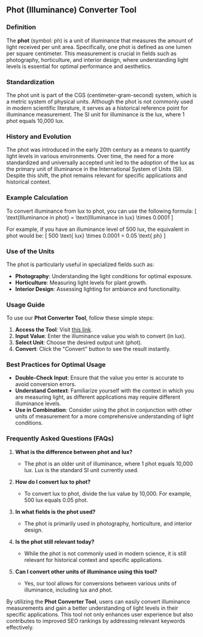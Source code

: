 ## Phot (Illuminance) Converter Tool

### Definition
The **phot** (symbol: ph) is a unit of illuminance that measures the amount of light received per unit area. Specifically, one phot is defined as one lumen per square centimeter. This measurement is crucial in fields such as photography, horticulture, and interior design, where understanding light levels is essential for optimal performance and aesthetics.

### Standardization
The phot unit is part of the CGS (centimeter-gram-second) system, which is a metric system of physical units. Although the phot is not commonly used in modern scientific literature, it serves as a historical reference point for illuminance measurement. The SI unit for illuminance is the lux, where 1 phot equals 10,000 lux.

### History and Evolution
The phot was introduced in the early 20th century as a means to quantify light levels in various environments. Over time, the need for a more standardized and universally accepted unit led to the adoption of the lux as the primary unit of illuminance in the International System of Units (SI). Despite this shift, the phot remains relevant for specific applications and historical context.

### Example Calculation
To convert illuminance from lux to phot, you can use the following formula:
\[ \text{Illuminance in phot} = \text{Illuminance in lux} \times 0.0001 \]

For example, if you have an illuminance level of 500 lux, the equivalent in phot would be:
\[ 500 \text{ lux} \times 0.0001 = 0.05 \text{ ph} \]

### Use of the Units
The phot is particularly useful in specialized fields such as:
- **Photography**: Understanding the light conditions for optimal exposure.
- **Horticulture**: Measuring light levels for plant growth.
- **Interior Design**: Assessing lighting for ambiance and functionality.

### Usage Guide
To use our **Phot Converter Tool**, follow these simple steps:
1. **Access the Tool**: Visit [this link](https://www.inayam.co/unit-converter/illuminance).
2. **Input Value**: Enter the illuminance value you wish to convert (in lux).
3. **Select Unit**: Choose the desired output unit (phot).
4. **Convert**: Click the "Convert" button to see the result instantly.

### Best Practices for Optimal Usage
- **Double-Check Input**: Ensure that the value you enter is accurate to avoid conversion errors.
- **Understand Context**: Familiarize yourself with the context in which you are measuring light, as different applications may require different illuminance levels.
- **Use in Combination**: Consider using the phot in conjunction with other units of measurement for a more comprehensive understanding of light conditions.

### Frequently Asked Questions (FAQs)

1. **What is the difference between phot and lux?**
   - The phot is an older unit of illuminance, where 1 phot equals 10,000 lux. Lux is the standard SI unit currently used.

2. **How do I convert lux to phot?**
   - To convert lux to phot, divide the lux value by 10,000. For example, 500 lux equals 0.05 phot.

3. **In what fields is the phot used?**
   - The phot is primarily used in photography, horticulture, and interior design.

4. **Is the phot still relevant today?**
   - While the phot is not commonly used in modern science, it is still relevant for historical context and specific applications.

5. **Can I convert other units of illuminance using this tool?**
   - Yes, our tool allows for conversions between various units of illuminance, including lux and phot.

By utilizing the **Phot Converter Tool**, users can easily convert illuminance measurements and gain a better understanding of light levels in their specific applications. This tool not only enhances user experience but also contributes to improved SEO rankings by addressing relevant keywords effectively.